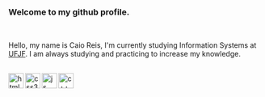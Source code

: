 ### Welcome to my github profile. 

<br />

Hello, my name is Caio Reis, I'm currently studying Information Systems at <a href="https://www2.ufjf.br/ufjf/">UFJF</a>. I am always studying and practicing to increase my knowledge. 

##

<img alt="html" src="https://cdn.jsdelivr.net/gh/devicons/devicon/icons/html5/html5-original.svg" height="30" width="30" align="left" />
<img alt="css3" src="https://cdn.jsdelivr.net/gh/devicons/devicon/icons/css3/css3-original.svg" height="30" width="30" align="left"/>
<img alt="js" src="https://cdn.jsdelivr.net/gh/devicons/devicon/icons/javascript/javascript-original.svg" height="30" width="30" align="left"/>
<img alt="c++" src="https://cdn.jsdelivr.net/gh/devicons/devicon/icons/cplusplus/cplusplus-original.svg" height="30" width="30" align="left"/>
          
          
          
          
          
